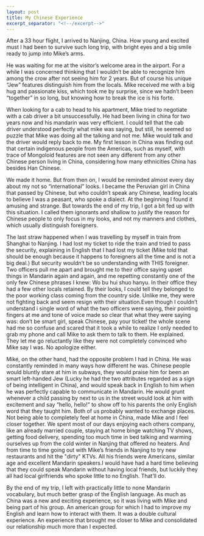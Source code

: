 ```yaml
---
layout: post
title: My Chinese Experience
excerpt_separator: "<!--/excerpt-->"
---
```

After a 33 hour flight, I arrived to Nanjing, China. How young and excited must I had been to survive such long trip, with bright eyes and a big smile ready to jump into Mike’s arms.
<!--/excerpt-->
He was waiting for me at the visitor’s welcome area in the airport. For a while I was concerned thinking that I wouldn’t be able to recognize him among the crow after not seeing him for 2 years. But of course his unique “Jew” features distinguish him from the locals. Mike received me with a big hug and passionate kiss, which took me by surprise, since we hadn’t been “together” in so long, but knowing how to break the ice is his forte.

When looking for a cab to head to his apartment, Mike tried to negotiate with a cab driver a bit unsuccessfully. He had been living in china for two years now and his mandarin was very efficient. I could tell that the cab driver understood perfectly what mike was saying, but still, he seemed so puzzle that Mike was doing all the talking and not me. Mike would talk and the driver would reply back to me. My first lesson in China was finding out that certain indigenous people from the Americas, such as myself, with trace of Mongoloid features are not seen any different from any other Chinese person living in China, considering how many ethnicities China has besides Han Chinese.

We made it home. But from then on, I would be reminded almost every day about my not so “international” looks. I became the Peruvian girl in China that passed by Chinese, but who couldn’t speak any Chinese, leading locals to believe I was a peasant, who spoke a dialect. At the beginning I found it amusing and strange. But towards the end of my trip, I got a bit fed up with this situation. I called them ignorants and shallow to justify the reason for Chinese people to only focus in my looks, and not my manners and clothes, which usually distinguish foreigners.

The last straw happened when I was travelling by myself in train from Shanghai to Nanjing. I had lost my ticket to ride the train and tried to pass the security, explaining in English that I had lost my ticket (Mike told that should be enough because it happens to foreigners all the time and is not a big deal.) But security wouldn’t be so understanding with THIS foreigner. Two officers pull me apart and brought me to their office saying upset things in Mandarin again and again, and me repetting constantly one of the only few Chinese phrases I knew: Wo bu hui shuo hanyu. In their office they had a few other locals retained. By their looks, I could tell they belonged to the poor working class coming from the country side. Unlike me, they were not fighting back and seem resign with their situation.Even though I couldn’t understand i single word of what the two officers were saying, their pointing fingers at me and tone of voice made so clear that what they were saying was: don’t be smart girl, speak Chinese, pay your ticket! the whole scene had me so confuse and scared that it took a while to realize I only needed to grab my phone and call Mike to ask them to talk to them. He explained. They let me go reluctantly like they were not completely convinced who Mike say I was. No apologize either.

Mike, on the other hand, had the opposite problem I had in China. He was constantly reminded in many ways how different he was. Chinese people would bluntly stare at him in subways, they would praise him for been an smart left-handed Jew (Lucky he had the two attributes regarded as a sign of being intelligent in China), and would speak back in English to him when he was perfectly capable to communicate in Mandarin. He would grunt whenever a child passing by next to us in the street would look at him with excitement and say “hello, hello!” to show off to his parents the only English word that they taught him. Both of us probably wanted to exchange places. Not being able to completely feel at home in China, made Mike and I feel closer together. We spent most of our days enjoying each others company, like an already married couple, staying at home binge watching TV shows, getting food delivery, spending too much time in bed talking and warming ourselves up from the cold winter in Nanjing that offered no heaters. And from time to time going out with Mike’s friends in Nanjing to try new restaurants and hit the "dirty" KTVs. All his friends were Americans, similar age and excellent Mandarin speakers.I would have had a hard time believing that they could speak Mandarin without having local friends, but luckily they all had local girlfriends who spoke little to no English. That’ll do.

By the end of my trip, I left with practically little to none Mandarin vocabulary, but much better grasp of the English language. As much as China was a new and exciting experience, so it was living with Mike and being part of his group. An american group for which I had to improve my English and learn how to interact with them. It was a double cultural experience. An experience that brought me closer to Mike and consolidated our relationship much more than I expected.
